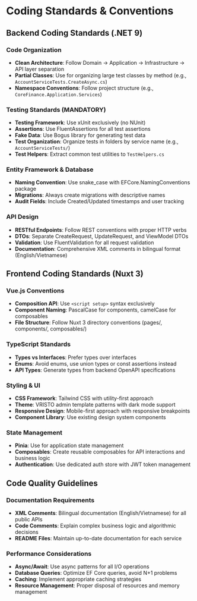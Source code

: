 # Coding Standards & Conventions

## Backend Coding Standards (.NET 9)

### Code Organization
- **Clean Architecture**: Follow Domain → Application → Infrastructure → API layer separation
- **Partial Classes**: Use for organizing large test classes by method (e.g., `AccountServiceTests.CreateAsync.cs`)
- **Namespace Conventions**: Follow project structure (e.g., `CoreFinance.Application.Services`)

### Testing Standards (MANDATORY)
- **Testing Framework**: Use xUnit exclusively (no NUnit)
- **Assertions**: Use FluentAssertions for all test assertions
- **Fake Data**: Use Bogus library for generating test data
- **Test Organization**: Organize tests in folders by service name (e.g., `AccountServiceTests/`)
- **Test Helpers**: Extract common test utilities to `TestHelpers.cs`

### Entity Framework & Database
- **Naming Convention**: Use snake_case with EFCore.NamingConventions package
- **Migrations**: Always create migrations with descriptive names
- **Audit Fields**: Include Created/Updated timestamps and user tracking

### API Design
- **RESTful Endpoints**: Follow REST conventions with proper HTTP verbs
- **DTOs**: Separate CreateRequest, UpdateRequest, and ViewModel DTOs
- **Validation**: Use FluentValidation for all request validation
- **Documentation**: Comprehensive XML comments in bilingual format (English/Vietnamese)

## Frontend Coding Standards (Nuxt 3)

### Vue.js Conventions
- **Composition API**: Use `<script setup>` syntax exclusively
- **Component Naming**: PascalCase for components, camelCase for composables
- **File Structure**: Follow Nuxt 3 directory conventions (pages/, components/, composables/)

### TypeScript Standards
- **Types vs Interfaces**: Prefer types over interfaces
- **Enums**: Avoid enums, use union types or const assertions instead
- **API Types**: Generate types from backend OpenAPI specifications

### Styling & UI
- **CSS Framework**: Tailwind CSS with utility-first approach
- **Theme**: VRISTO admin template patterns with dark mode support
- **Responsive Design**: Mobile-first approach with responsive breakpoints
- **Component Library**: Use existing design system components

### State Management
- **Pinia**: Use for application state management
- **Composables**: Create reusable composables for API interactions and business logic
- **Authentication**: Use dedicated auth store with JWT token management

## Code Quality Guidelines

### Documentation Requirements
- **XML Comments**: Bilingual documentation (English/Vietnamese) for all public APIs
- **Code Comments**: Explain complex business logic and algorithmic decisions
- **README Files**: Maintain up-to-date documentation for each service

### Performance Considerations
- **Async/Await**: Use async patterns for all I/O operations
- **Database Queries**: Optimize EF Core queries, avoid N+1 problems
- **Caching**: Implement appropriate caching strategies
- **Resource Management**: Proper disposal of resources and memory management